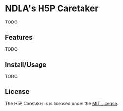 # NDLA's H5P Caretaker

TODO

## Features

TODO

## Install/Usage

TODO

## License
The H5P Caretaker is is licensed under the [MIT License](https://github.com/otacke/h5pxapikatchu/blob/master/LICENSE).
